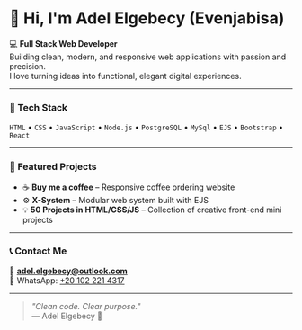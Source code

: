 # 👋 Hi, I'm Adel Elgebecy (Evenjabisa)

💻 **Full Stack Web Developer**  
Building clean, modern, and responsive web applications with passion and precision.  
I love turning ideas into functional, elegant digital experiences.

---

### 🧰 Tech Stack
`HTML` • `CSS` • `JavaScript` • `Node.js` • `PostgreSQL` • `MySql` • `EJS` • `Bootstrap` • `React`

---

### 📂 Featured Projects
- ☕ **Buy me a coffee** – Responsive coffee ordering website  
- ⚙️ **X-System** – Modular web system built with EJS  
- 💡 **50 Projects in HTML/CSS/JS** – Collection of creative front-end mini projects  

---

### 📞 Contact Me
📧 **adel.elgebecy@outlook.com**  
📱 WhatsApp: [+20 102 221 4317](https://wa.me/201022214317)

---

> *"Clean code. Clear purpose."*  
> — Adel Elgebecy 🌙
